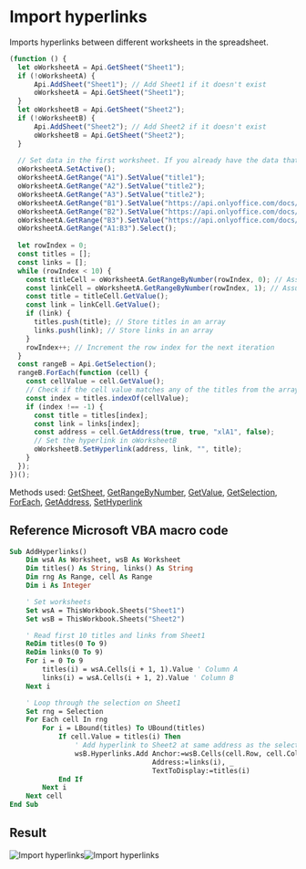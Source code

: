 # Import hyperlinks

Imports hyperlinks between different worksheets in the spreadsheet.

<!-- This code snippet is shown in the screenshot. -->

<!-- eslint-skip -->

```ts
(function () {
  let oWorksheetA = Api.GetSheet("Sheet1");
  if (!oWorksheetA) {
      Api.AddSheet("Sheet1"); // Add Sheet1 if it doesn't exist
      oWorksheetA = Api.GetSheet("Sheet1");
  }
  let oWorksheetB = Api.GetSheet("Sheet2");
  if (!oWorksheetB) {
      Api.AddSheet("Sheet2"); // Add Sheet2 if it doesn't exist
      oWorksheetB = Api.GetSheet("Sheet2");
  }
  
  // Set data in the first worksheet. If you already have the data that you want to use, you can remove it.
  oWorksheetA.SetActive();
  oWorksheetA.GetRange("A1").SetValue("title1");
  oWorksheetA.GetRange("A2").SetValue("title2");
  oWorksheetA.GetRange("A3").SetValue("title2");
  oWorksheetA.GetRange("B1").SetValue("https://api.onlyoffice.com/docs/office-api/usage-api/spreadsheet-api/");
  oWorksheetA.GetRange("B2").SetValue("https://api.onlyoffice.com/docs/office-api/usage-api/text-document-api/");
  oWorksheetA.GetRange("B3").SetValue("https://api.onlyoffice.com/docs/office-api/usage-api/presentation-api/");
  oWorksheetA.GetRange("A1:B3").Select();
  
  let rowIndex = 0;
  const titles = [];
  const links = [];
  while (rowIndex < 10) {
    const titleCell = oWorksheetA.GetRangeByNumber(rowIndex, 0); // Assuming title is in column A
    const linkCell = oWorksheetA.GetRangeByNumber(rowIndex, 1); // Assuming link is in column B
    const title = titleCell.GetValue();
    const link = linkCell.GetValue();
    if (link) {
      titles.push(title); // Store titles in an array
      links.push(link); // Store links in an array
    }
    rowIndex++; // Increment the row index for the next iteration
  }
  const rangeB = Api.GetSelection();
  rangeB.ForEach(function (cell) {
    const cellValue = cell.GetValue();
    // Check if the cell value matches any of the titles from the array
    const index = titles.indexOf(cellValue);
    if (index !== -1) {
      const title = titles[index];
      const link = links[index];
      const address = cell.GetAddress(true, true, "xlA1", false);
      // Set the hyperlink in oWorksheetB
      oWorksheetB.SetHyperlink(address, link, "", title);
    }
  });
})();
```

Methods used: [GetSheet](../../../../office-api/usage-api/spreadsheet-api/Api/Methods/GetSheet.md), [GetRangeByNumber](../../../../office-api/usage-api/spreadsheet-api/ApiWorksheet/Methods/GetRangeByNumber.md), [GetValue](../../../../office-api/usage-api/spreadsheet-api/ApiRange/Methods/GetValue.md), [GetSelection](../../../../office-api/usage-api/spreadsheet-api/Api/Methods/GetSelection.md), [ForEach](../../../../office-api/usage-api/spreadsheet-api/ApiRange/Methods/ForEach.md), [GetAddress](../../../../office-api/usage-api/spreadsheet-api/ApiRange/Methods/GetAddress.md), [SetHyperlink](../../../../office-api/usage-api/spreadsheet-api/ApiWorksheet/Methods/SetHyperlink.md)

## Reference Microsoft VBA macro code

<!-- code generated with AI -->

```vb
Sub AddHyperlinks()
    Dim wsA As Worksheet, wsB As Worksheet
    Dim titles() As String, links() As String
    Dim rng As Range, cell As Range
    Dim i As Integer

    ' Set worksheets
    Set wsA = ThisWorkbook.Sheets("Sheet1")
    Set wsB = ThisWorkbook.Sheets("Sheet2")

    ' Read first 10 titles and links from Sheet1
    ReDim titles(0 To 9)
    ReDim links(0 To 9)
    For i = 0 To 9
        titles(i) = wsA.Cells(i + 1, 1).Value ' Column A
        links(i) = wsA.Cells(i + 1, 2).Value ' Column B
    Next i

    ' Loop through the selection on Sheet1
    Set rng = Selection
    For Each cell In rng
        For i = LBound(titles) To UBound(titles)
            If cell.Value = titles(i) Then
                ' Add hyperlink to Sheet2 at same address as the selected cell
                wsB.Hyperlinks.Add Anchor:=wsB.Cells(cell.Row, cell.Column), _
                                   Address:=links(i), _
                                   TextToDisplay:=titles(i)
            End If
        Next i
    Next cell
End Sub
```

## Result

<!-- imgpath -->

![Import hyperlinks](/assets/images/plugins/import-hyperlinks.png#gh-light-mode-only)![Import hyperlinks](/assets/images/plugins/import-hyperlinks.dark.png#gh-dark-mode-only)
